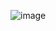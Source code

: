 ![image](https://github.com/Mariia2308/CS-CV/assets/136304734/471f7ecc-000e-4992-8da3-652696cc4e38)
